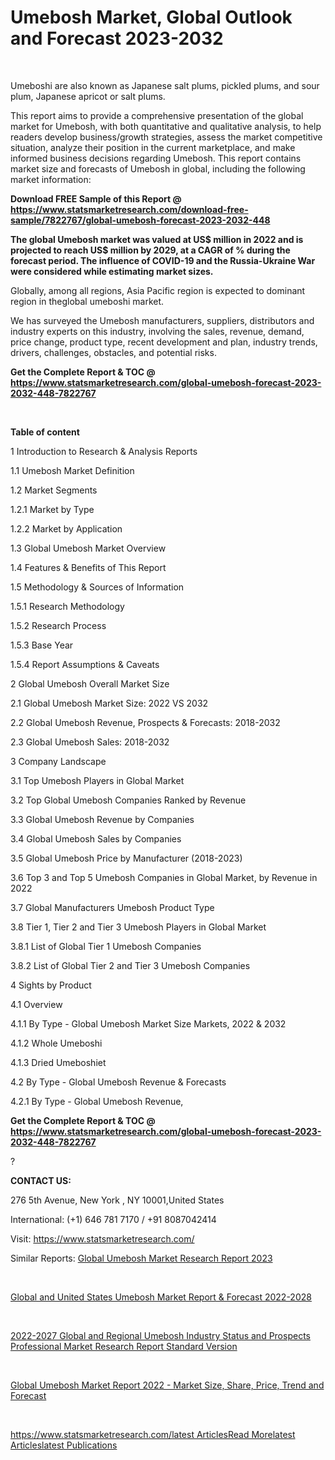 <h1>Umebosh Market, Global Outlook and Forecast 2023-2032</h1><br/><p>Umeboshi are also known as Japanese salt plums, pickled plums, and sour plum, Japanese apricot or salt plums.</p>
 
 
 
 <p>This report aims to provide a comprehensive presentation of the global market for Umebosh, with both quantitative and qualitative analysis, to help readers develop business/growth strategies, assess the market competitive situation, analyze their position in the current marketplace, and make informed business decisions regarding Umebosh. This report contains market size and forecasts of Umebosh in global, including the following market information:</p>
 
 
 
 <p><strong>Download FREE Sample of this Report @ <a href="https://www.statsmarketresearch.com/download-free-sample/7822767/global-umebosh-forecast-2023-2032-448">https://www.statsmarketresearch.com/download-free-sample/7822767/global-umebosh-forecast-2023-2032-448</a></strong></p>
 
 
 
 <p><strong>The global Umebosh market was valued at US$ million in 2022 and is projected to reach US$ million by 2029, at a <strong>CAGR</strong> of % during the forecast period. The influence of COVID-19 and the Russia-Ukraine War were considered while estimating market sizes.</strong></p>
 
 
 
 <p>Globally, among all regions, Asia Pacific region is expected to dominant region in theglobal umeboshi market.</p>
 
 
 
 <p>We has surveyed the Umebosh manufacturers, suppliers, distributors and industry experts on this industry, involving the sales, revenue, demand, price change, product type, recent development and plan, industry trends, drivers, challenges, obstacles, and potential risks.</p>
 
 
 
 <div><b>Get the Complete Report & TOC @ <a href="https://www.statsmarketresearch.com/global-umebosh-forecast-2023-2032-448-7822767">https://www.statsmarketresearch.com/global-umebosh-forecast-2023-2032-448-7822767</a></b></div>
 
 
 
 <p><br />
 
 <b>Table of content</b></p>
 
 
 
 <p>1 Introduction to Research & Analysis Reports<br />
 
 1.1 Umebosh Market Definition<br />
 
 1.2 Market Segments<br />
 
 1.2.1 Market by Type<br />
 
 1.2.2 Market by Application<br />
 
 1.3 Global Umebosh Market Overview<br />
 
 1.4 Features & Benefits of This Report<br />
 
 1.5 Methodology & Sources of Information<br />
 
 1.5.1 Research Methodology<br />
 
 1.5.2 Research Process<br />
 
 1.5.3 Base Year<br />
 
 1.5.4 Report Assumptions & Caveats<br />
 
 2 Global Umebosh Overall Market Size<br />
 
 2.1 Global Umebosh Market Size: 2022 VS 2032<br />
 
 2.2 Global Umebosh Revenue, Prospects & Forecasts: 2018-2032<br />
 
 2.3 Global Umebosh Sales: 2018-2032<br />
 
 3 Company Landscape<br />
 
 3.1 Top Umebosh Players in Global Market<br />
 
 3.2 Top Global Umebosh Companies Ranked by Revenue<br />
 
 3.3 Global Umebosh Revenue by Companies<br />
 
 3.4 Global Umebosh Sales by Companies<br />
 
 3.5 Global Umebosh Price by Manufacturer (2018-2023)<br />
 
 3.6 Top 3 and Top 5 Umebosh Companies in Global Market, by Revenue in 2022<br />
 
 3.7 Global Manufacturers Umebosh Product Type<br />
 
 3.8 Tier 1, Tier 2 and Tier 3 Umebosh Players in Global Market<br />
 
 3.8.1 List of Global Tier 1 Umebosh Companies<br />
 
 3.8.2 List of Global Tier 2 and Tier 3 Umebosh Companies<br />
 
 4 Sights by Product<br />
 
 4.1 Overview<br />
 
 4.1.1 By Type - Global Umebosh Market Size Markets, 2022 & 2032<br />
 
 4.1.2 Whole Umeboshi<br />
 
 4.1.3 Dried Umeboshiet<br />
 
 4.2 By Type - Global Umebosh Revenue & Forecasts<br />
 
 4.2.1 By Type - Global Umebosh Revenue,</p>
 
 
 
 <div><b>Get the Complete Report & TOC @ <a href="https://www.statsmarketresearch.com/global-umebosh-forecast-2023-2032-448-7822767">https://www.statsmarketresearch.com/global-umebosh-forecast-2023-2032-448-7822767</a></b></div>
 
 
 
 <p>? </p>
 
 
 
 <p><b>CONTACT US:</b><br />
 
 276 5th Avenue, New York , NY 10001,United States<br />
 
 International: (+1) 646 781 7170 / +91 8087042414<br />
 
 Visit: <a href="https://www.statsmarketresearch.com/">https://www.statsmarketresearch.com/</a><br />
 
 Similar Reports: <a href="https://www.statsmarketresearch.com/global-umebosh-forecast-2023-2032-448-7822767">Global Umebosh Market Research Report 2023</a><br />
 
 <br />
 
 <a href="https://www.statsmarketresearch.com/global-umebosh-forecast-2023-2032-448-7822767">Global and United States Umebosh Market Report & Forecast 2022-2028</a><br />
 
 <br />
 
 <a href="https://www.statsmarketresearch.com/global-umebosh-forecast-2023-2032-448-7822767">2022-2027 Global and Regional Umebosh Industry Status and Prospects Professional Market Research Report Standard Version</a><br />
 
 <br />
 
 <a href="https://www.statsmarketresearch.com/global-umebosh-forecast-2023-2032-448-7822767">Global Umebosh Market Report 2022 - Market Size, Share, Price, Trend and Forecast</a><br />
 
 <br />
 
 <a href="https://gyeongbokgung.com">https://www.statsmarketresearch.com/</a><a href="https://hallyeomaritime.com">latest Articles</a><a href="https://jingwansa.com">Read More</a><a href="https://nguoiviet.jp/">latest Articles</a><a href="https://www.intelmarketresearch.com/">latest Publications</a></p>